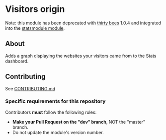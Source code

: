 # Visitors origin

Note: this module has been deprecated with [thirty bees](https://github.com/thirtybees/thirtybees)
1.0.4 and integrated into the [statsmodule module](https://github.com/thirtybees/statsmodule).

## About

Adds a graph displaying the websites your visitors came from to the Stats dashboard.

## Contributing

See [CONTRIBUTING.md](CONTRIBUTING.md)

### Specific requirements for this repository

Contributors **must** follow the following rules:

* **Make your Pull Request on the "dev" branch**, NOT the "master" branch.
* Do not update the module's version number.
